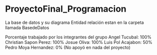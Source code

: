 # ProyectoFinal_Programacion

La base de datos y su diagrama Entidad relación estan en la carpeta llamada BasedeDatos

Porcentaje trabajado por los integrantes del grupo
Angel Tucubal:            100%
Christian Sapon Perez:    100%
Josue Oliva:              100%
Luis Pol Acajabon:        50%
Pedro Moya Hernandez:     0% (No apoyó en nada del proyecto)

